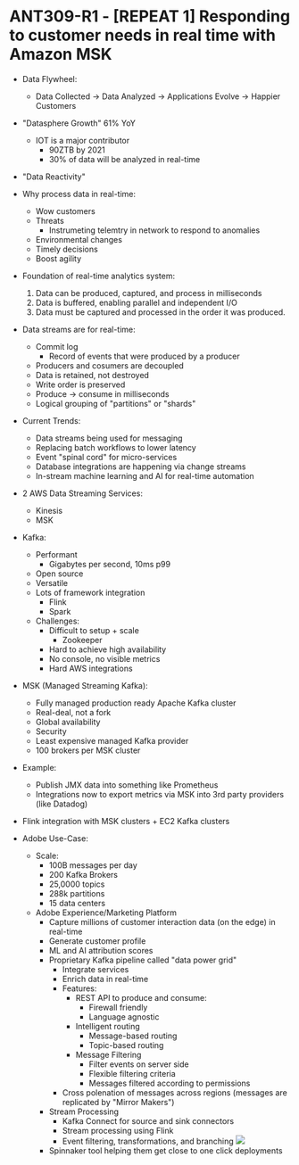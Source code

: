 # ANT309-R1 - [REPEAT 1] Responding to customer needs in real time with Amazon MSK

* Data Flywheel:
	- Data Collected -> Data Analyzed -> Applications Evolve -> Happier Customers

* "Datasphere Growth" 61% YoY
	- IOT is a major contributor
		- 90ZTB by 2021
		- 30% of data will be analyzed in real-time

* "Data Reactivity"

* Why process data in real-time:
	- Wow customers
	- Threats
		- Instrumeting telemtry in network to respond to anomalies
	- Environmental changes
	- Timely decisions
	- Boost agility

* Foundation of real-time analytics system:
	1. Data can be produced, captured, and process in milliseconds
	2. Data is buffered, enabling parallel and independent I/O
	3. Data must be captured and processed in the order it was produced.

* Data streams are for real-time:
	- Commit log
		- Record of events that were produced by a producer
	- Producers and cosumers are decoupled
	- Data is retained, not destroyed
	- Write order is preserved
	- Produce -> consume in milliseconds
	- Logical grouping of "partitions" or "shards"

* Current Trends:
	- Data streams being used for messaging
	- Replacing batch workflows to lower latency
	- Event "spinal cord" for micro-services
	- Database integrations are happening via change streams
	- In-stream machine learning and AI for real-time automation

* 2 AWS Data Streaming Services:
	- Kinesis
	- MSK

* Kafka:
	- Performant
		- Gigabytes per second, 10ms p99
	- Open source
	- Versatile
	- Lots of framework integration
		- Flink
		- Spark
	- Challenges:
		- Difficult to setup + scale
			- Zookeeper
		- Hard to achieve high availability
		- No console, no visible metrics
		- Hard AWS integrations

* MSK (Managed Streaming Kafka):
	- Fully managed production ready Apache Kafka cluster
	- Real-deal, not a fork
	- Global availability
	- Security
	- Least expensive managed Kafka provider
	- 100 brokers per MSK cluster

* Example:
	- Publish JMX data into something like Prometheus
	- Integrations now to export metrics via MSK into 3rd party providers (like Datadog)

* Flink integration with MSK clusters + EC2 Kafka clusters

* Adobe Use-Case:
	- Scale:
		- 100B messages per day
		- 200 Kafka Brokers
		- 25,0000 topics
		- 288k partitions
		- 15 data centers
	- Adobe Experience/Marketing Platform
		- Capture millions of customer interaction data (on the edge) in real-time
		- Generate customer profile
		- ML and AI attribution scores
		- Proprietary Kafka pipeline called "data power grid"
			- Integrate services
			- Enrich data in real-time
			- Features:
				- REST API to produce and consume:
					- Firewall friendly
					- Language agnostic
				- Intelligent routing
					- Message-based routing
					- Topic-based routing
				- Message Filtering
					- Filter events on server side
					- Flexible filtering criteria
					- Messages filtered according to permissions
			- Cross polenation of messages across regions (messages are replicated by "Mirror Makers")
		- Stream Processing
			- Kafka Connect for source and sink connectors
			- Stream processing using Flink
			- Event filtering, transformations, and branching
		![](../../images/2019-12-03/ANT309-RespondingToCustomersRealTimeAmazonMSK_2.png)
		- Spinnaker tool helping them get close to one click deployments